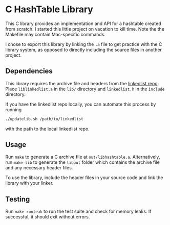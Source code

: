 # C HashTable Library

This C library provides an implementation and API for a hashtable created from scratch. I started this little project on vacation to kill time. Note the the Makefile may contain Mac-specific commands.

I chose to export this library by linking the `.a` file to get practice with the C library system, as opposed to directly including the source files in another project.

## Dependencies

This library requires the archive file and headers from the [linkedlist repo](https://github.com/nwager/linkedlist). Place `liblinkedlist.a` in the `lib/` directory and `linkedlist.h` in the `include` directory.

If you have the linkedlist repo locally, you can automate this process by running
```bash
./updatelib.sh /path/to/linkedlist
```
with the path to the local linkedlist repo.

## Usage

Run `make` to generate a C archive file at `out/libhashtable.a`. Alternatively, run `make lib` to generate the `libout` folder which contains the archive file and any necessary header files.

To use the library, include the header files in your source code and link the library with your linker.

## Testing

Run `make runleak` to run the test suite and check for memory leaks. If successful, it should exit without errors.